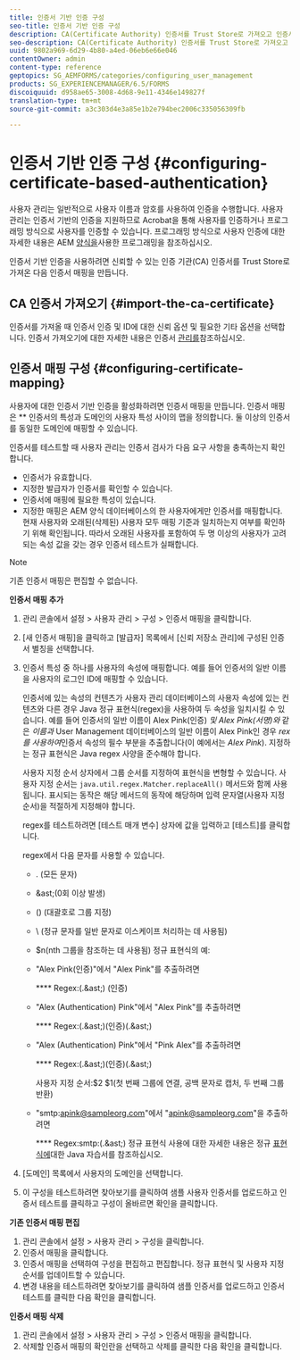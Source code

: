 ```yaml
---
title: 인증서 기반 인증 구성
seo-title: 인증서 기반 인증 구성
description: CA(Certificate Authority) 인증서를 Trust Store로 가져오고 인증서 기반 인증에 대한 인증서 매핑을 만듭니다.
seo-description: CA(Certificate Authority) 인증서를 Trust Store로 가져오고 인증서 기반 인증에 대한 인증서 매핑을 만듭니다.
uuid: 9802a969-6d29-4b80-a4ed-06eb6e66e046
contentOwner: admin
content-type: reference
geptopics: SG_AEMFORMS/categories/configuring_user_management
products: SG_EXPERIENCEMANAGER/6.5/FORMS
discoiquuid: d958ae65-3008-4d68-9e11-4346e149827f
translation-type: tm+mt
source-git-commit: a3c303d4e3a85e1b2e794bec2006c335056309fb

---
```



# 인증서 기반 인증 구성 {#configuring-certificate-based-authentication}

사용자 관리는 일반적으로 사용자 이름과 암호를 사용하여 인증을 수행합니다. 사용자 관리는 인증서 기반의 인증을 지원하므로 Acrobat을 통해 사용자를 인증하거나 프로그래밍 방식으로 사용자를 인증할 수 있습니다. 프로그래밍 방식으로 사용자 인증에 대한 자세한 내용은 AEM [양식을](https://www.adobe.com/go/learn_aemforms_programming_63)사용한 프로그래밍을 참조하십시오.

인증서 기반 인증을 사용하려면 신뢰할 수 있는 인증 기관(CA) 인증서를 Trust Store로 가져온 다음 인증서 매핑을 만듭니다.

## CA 인증서 가져오기 {#import-the-ca-certificate}

인증서를 가져올 때 인증서 인증 및 ID에 대한 신뢰 옵션 및 필요한 기타 옵션을 선택합니다. 인증서 가져오기에 대한 자세한 내용은 인증서 [관리를](/help/forms/using/admin-help/certificates.md#managing-certificates)참조하십시오.

## 인증서 매핑 구성 {#configuring-certificate-mapping}

사용자에 대한 인증서 기반 인증을 활성화하려면 인증서 매핑을 만듭니다. 인증서 매핑은 ** 인증서의 특성과 도메인의 사용자 특성 사이의 맵을 정의합니다. 둘 이상의 인증서를 동일한 도메인에 매핑할 수 있습니다.

인증서를 테스트할 때 사용자 관리는 인증서 검사가 다음 요구 사항을 충족하는지 확인합니다.

* 인증서가 유효합니다.
* 지정한 발급자가 인증서를 확인할 수 있습니다.
* 인증서에 매핑에 필요한 특성이 있습니다.
* 지정한 매핑은 AEM 양식 데이터베이스의 한 사용자에게만 인증서를 매핑합니다. 현재 사용자와 오래된(삭제된) 사용자 모두 매핑 기준과 일치하는지 여부를 확인하기 위해 확인됩니다. 따라서 오래된 사용자를 포함하여 두 명 이상의 사용자가 고려되는 속성 값을 갖는 경우 인증서 테스트가 실패합니다.

>[!NOTE]
>
>기존 인증서 매핑은 편집할 수 없습니다.

**인증서 매핑 추가**

1. 관리 콘솔에서 설정 > 사용자 관리 > 구성 > 인증서 매핑을 클릭합니다.
1. [새 인증서 매핑]을 클릭하고 [발급자] 목록에서 [신뢰 저장소 관리]에 구성된 인증서 별칭을 선택합니다.
1. 인증서 특성 중 하나를 사용자의 속성에 매핑합니다. 예를 들어 인증서의 일반 이름을 사용자의 로그인 ID에 매핑할 수 있습니다.

   인증서에 있는 속성의 컨텐츠가 사용자 관리 데이터베이스의 사용자 속성에 있는 컨텐츠와 다른 경우 Java 정규 표현식(regex)을 사용하여 두 속성을 일치시킬 수 있습니다. 예를 들어 인증서의 일반 이름이 Alex Pink(인증) *및 Alex Pink(서명)와* 같은 *이름과* User Management 데이터베이스의 일반 이름이 Alex Pink인 경우 *rex를 사용하여*&#x200B;인증서 속성의 필수 부분을 추출합니다(이 예에서는 *Alex Pink*). 지정하는 정규 표현식은 Java regex 사양을 준수해야 합니다.

   사용자 지정 순서 상자에서 그룹 순서를 지정하여 표현식을 변형할 수 있습니다. 사용자 지정 순서는 `java.util.regex.Matcher.replaceAll()` 메서드와 함께 사용됩니다. 표시되는 동작은 해당 메서드의 동작에 해당하며 입력 문자열(사용자 지정 순서)을 적절하게 지정해야 합니다.

   regex를 테스트하려면 [테스트 매개 변수] 상자에 값을 입력하고 [테스트]를 클릭합니다.

   regex에서 다음 문자를 사용할 수 있습니다.

   * . (모든 문자)
   * &amp;ast;(0회 이상 발생)
   * () (대괄호로 그룹 지정)
   * \ (정규 문자를 일반 문자로 이스케이프 처리하는 데 사용됨)
   * $n(nth 그룹을 참조하는 데 사용됨)
   정규 표현식의 예:

   * &quot;Alex Pink(인증)&quot;에서 &quot;Alex Pink&quot;를 추출하려면

      **** Regex:(.&amp;ast;) \(인증\)

   * &quot;Alex (Authentication) Pink&quot;에서 &quot;Alex Pink&quot;를 추출하려면

      **** Regex:(.&amp;ast;)\(인증\)(.&amp;ast;)

   * &quot;Alex (Authentication) Pink&quot;에서 &quot;Pink Alex&quot;를 추출하려면

      **** Regex:(.&amp;ast;)\(인증\)(.&amp;ast;)

      사용자 지정 순서:$2 $1(첫 번째 그룹에 연결, 공백 문자로 캡처, 두 번째 그룹 반환)

   * &quot;smtp:apink@sampleorg.com&quot;에서 &quot;apink@sampleorg.com&quot;을 추출하려면

      **** Regex:smtp:(.&amp;ast;)
   정규 표현식 사용에 대한 자세한 내용은 정규 [표현식에](https://java.sun.com/docs/books/tutorial/essential/regex/)대한 Java 자습서를 참조하십시오.

1. [도메인] 목록에서 사용자의 도메인을 선택합니다.
1. 이 구성을 테스트하려면 찾아보기를 클릭하여 샘플 사용자 인증서를 업로드하고 인증서 테스트를 클릭하고 구성이 올바르면 확인을 클릭합니다.

**기존 인증서 매핑 편집**

1. 관리 콘솔에서 설정 > 사용자 관리 > 구성을 클릭합니다.
1. 인증서 매핑을 클릭합니다.
1. 인증서 매핑을 선택하여 구성을 편집하고 편집합니다. 정규 표현식 및 사용자 지정 순서를 업데이트할 수 있습니다.
1. 변경 내용을 테스트하려면 찾아보기를 클릭하여 샘플 인증서를 업로드하고 인증서 테스트를 클릭한 다음 확인을 클릭합니다.

**인증서 매핑 삭제**

1. 관리 콘솔에서 설정 > 사용자 관리 > 구성 > 인증서 매핑을 클릭합니다.
1. 삭제할 인증서 매핑의 확인란을 선택하고 삭제를 클릭한 다음 확인을 클릭합니다.

